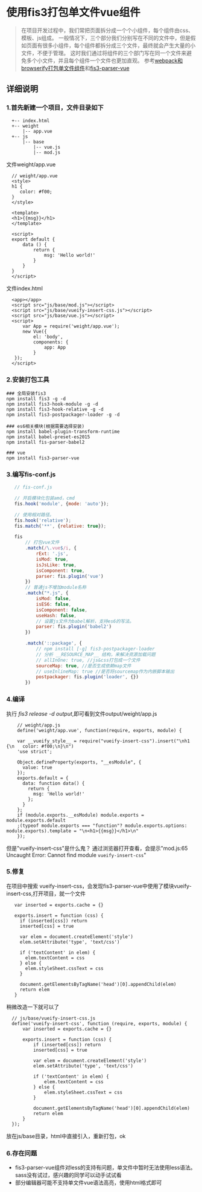 
# 使用fis3打包单文件vue组件
> 在项目开发过程中，我们常把页面拆分成一个个小组件，每个组件由css、模板、js组成。
  一般情况下，三个部分我们分别写在不同的文件中，但是假如页面有很多小组件，每个组件都拆分成三个文件，最终就会产生大量的小文件，不便于管理。
  这时我们通过将组件的三个部门写在同一个文件来避免多个小文件，并且每个组件一个文件也更加直观。
  参考[webpack和browserify打包单文件组件](http://vuejs.org.cn/guide/application.html)和[fis3-parser-vue](https://github.com/okoala/fis3-parser-vue)

## 详细说明
### 1.首先新建一个项目，文件目录如下
  ```
    +-- index.html
    +-- weight
        |-- app.vue
    +-- js
        |-- base
            |-- vue.js
            |-- mod.js
  ```

  文件weight/app.vue
  ```
    // weight/app.vue
    <style>
    h1 {
       color: #f00;
    }
    </style>

    <template>
    <h1>{{msg}}</h1>
    </template>

    <script>
    export default {
        data () {
            return {
                msg: 'Hello world!'
            }
        }
    }
    </script>
   ```

  文件index.html
  ```
    <app></app>
    <script src="js/base/mod.js"></script>
    <script src="js/base/vueify-insert-css.js"></script>
    <script src="js/base/vue.js"></script>
    <script>
        var App = require('weight/app.vue');
        new Vue({
            el: 'body',
            components: {
                app: App
            }
     });
    </script>
   ```

### 2.安装打包工具
 
 ```
 ### 全局安装fis3
 npm install fis3 -g -d
 npm install fis3-hook-module -g -d
 npm install fis3-hook-relative -g -d
 npm install fis3-postpackager-loader -g -d

 ### es6相关模块(根据需要选择安装)
 npm install babel-plugin-transform-runtime
 npm install babel-preset-es2015
 npm install fis-parser-babel2

 ### vue
 npm install fis3-parser-vue

 ```

### 3.编写fis-conf.js

 ```js
    // fis-conf.js

    // 开启模块化包装amd，cmd
    fis.hook('module', {mode: 'auto'});

    // 使用相对路径。
    fis.hook('relative');
    fis.match('**', {relative: true});

    fis
        // 打包vue文件
        .match(/\.vue$/i, {
            rExt: '.js',
            isMod: true,
            isJsLike: true,
            isComponent: true,
            parser: fis.plugin('vue')
        })
        // 普通js不增加module名称
        .match("*.js", {
            isMod: false,
            isES6: false,
            isComponent: false,
            useHash: false,
            // 设置js文件为babel解析，支持es6的写法。
            parser: fis.plugin('babel2')
        })

        .match('::package', {
            // npm install [-g] fis3-postpackager-loader
            // 分析 __RESOURCE_MAP__ 结构，来解决资源加载问题
            // allInOne: true, //js&css打包成一个文件
            sourceMap: true, //是否生成依赖map文件
            // useInlineMap: true //是否将sourcemap作为内嵌脚本输出
            postpackager: fis.plugin('loader', {})
        })
   ```
### 4.编译
 执行 <em>fis3 release -d output</em>,即可看到文件output/weight/app.js
 ```
     // weight/app.js
     define('weight/app.vue', function(require, exports, module) {

     var __vueify_style__ = require("vueify-insert-css").insert("\nh1 {\n   color: #f00;\n}\n")
     'use strict';

     Object.defineProperty(exports, "__esModule", {
       value: true
     });
     exports.default = {
       data: function data() {
         return {
           msg: 'Hello world!'
         };
       }
     };
     if (module.exports.__esModule) module.exports = module.exports.default
     ;(typeof module.exports === "function"? module.exports.options: module.exports).template = "\n<h1>{{msg}}</h1>\n"
     });
 ```
 但是"vueify-insert-css"是什么鬼？
 通过浏览器打开查看，会提示"mod.js:65 Uncaught Error: Cannot find module `vueify-insert-css`"

### 5.修复
  在项目中搜索 vueify-insert-css，会发现fis3-parser-vue中使用了模块vueify-insert-css,打开项目，就一个文件
  ```
     var inserted = exports.cache = {}
    
     exports.insert = function (css) {
       if (inserted[css]) return
       inserted[css] = true
    
       var elem = document.createElement('style')
       elem.setAttribute('type', 'text/css')
    
       if ('textContent' in elem) {
         elem.textContent = css
       } else {
         elem.styleSheet.cssText = css
       }
    
       document.getElementsByTagName('head')[0].appendChild(elem)
       return elem
     }
  ```
  稍微改造一下就可以了
  ```
    // js/base/vueify-insert-css.js
    define('vueify-insert-css', function (require, exports, module) {
        var inserted = exports.cache = {}
    
        exports.insert = function (css) {
            if (inserted[css]) return
            inserted[css] = true
    
            var elem = document.createElement('style')
            elem.setAttribute('type', 'text/css')
    
            if ('textContent' in elem) {
                elem.textContent = css
            } else {
                elem.styleSheet.cssText = css
            }
    
            document.getElementsByTagName('head')[0].appendChild(elem)
            return elem
        }
    });
  ```
   放在js/base目录，html中直接引入，重新打包，ok

### 6.存在问题
* fis3-parser-vue组件对less的支持有问题，单文件中暂时无法使用less语法。sass没有试过，感兴趣的同学可以动手试试看
* 部分编辑器可能不支持单文件vue语法高亮，使用html格式即可



